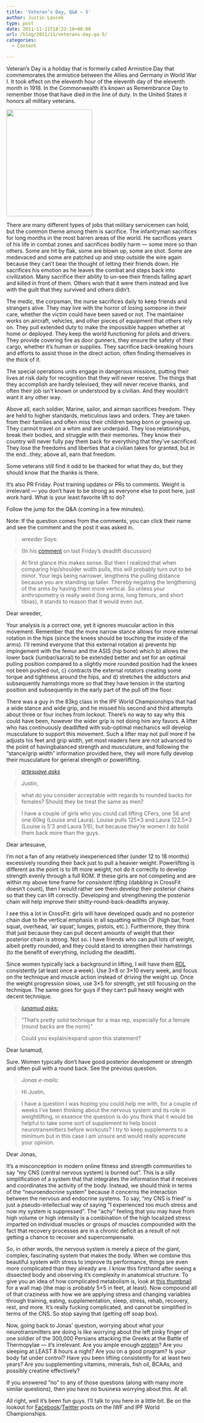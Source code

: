 ```yaml
---
title: 'Veteran’s Day, Q&A – 5'
author: Justin Lascek
type: post
date: 2011-11-11T18:22:19+00:00
url: /blog/2011/11/veterans-day-qa-5/
categories:
  - Content

---
```

Veteran&#8217;s Day is a holiday that is formerly called Armistice Day that commemorates the armistice between the Allies and Germany in World War I. It took effect on the eleventh hour of the eleventh day of the eleventh month in 1918. In the Commonwealth it&#8217;s known as Remembrance Day to remember those that have died in the line of duty. In the United States it honors all military veterans.
  

  
[<img data-attachment-id="5745" data-permalink="/blog/2011/11/veterans-day-qa-5/225px-veterans_day/" data-orig-file="/2011/11/225px-Veterans_day.jpg" data-orig-size="225,281" data-comments-opened="1" data-image-meta="{&quot;aperture&quot;:&quot;0&quot;,&quot;credit&quot;:&quot;&quot;,&quot;camera&quot;:&quot;&quot;,&quot;caption&quot;:&quot;&quot;,&quot;created_timestamp&quot;:&quot;0&quot;,&quot;copyright&quot;:&quot;&quot;,&quot;focal_length&quot;:&quot;0&quot;,&quot;iso&quot;:&quot;0&quot;,&quot;shutter_speed&quot;:&quot;0&quot;,&quot;title&quot;:&quot;&quot;}" data-image-title="225px-Veterans_day" data-image-description="" data-medium-file="/2011/11/225px-Veterans_day.jpg" data-large-file="/2011/11/225px-Veterans_day.jpg" src="/2011/11/225px-Veterans_day.jpg" alt="" title="225px-Veterans_day" width="225" height="281" class="aligncenter size-full wp-image-5745" />][1]
  

  
There are many different types of jobs that military servicemen can hold, but the common theme among them is sacrifice. The infantryman sacrifices for long months in the most barren areas of the world. He sacrifices years of his life in combat zones and sacrifices bodily harm &#8212; some more so than others. Some are hit by flak, some are blown up, some are shot. Some are medevaced and some are patched up and step outside the wire again because they can&#8217;t bear the thought of letting their friends down. He sacrifices his emotion as he leaves the combat and steps back into civilization. Many sacrifice their ability to un-see their friends falling apart and killed in front of them. Others wish that it were them instead and live with the guilt that they survived and others didn&#8217;t.
  

  
The medic, the corpsman, the nurse sacrifices daily to keep friends and strangers alive. They may live with the horror of losing someone in their care, whether the victim could have been saved or not. The maintainer works on aircraft, vehicles, and other pieces of equipment that others rely on. They pull extended duty to make the impossible happen whether at home or deployed. They keep the world functioning for pilots and drivers. They provide covering fire as door gunners, they ensure the safety of their cargo, whether it&#8217;s human or supplies. They sacrifice back-breaking hours and efforts to assist those in the direct action, often finding themselves in the thick of it.
  

  
The special operations units engage in dangerous missions, putting their lives at risk daily for recognition that they will never receive. The things that they accomplish are hardly televised, they will never receive thanks, and often their job isn&#8217;t known or understood by a civilian. And they wouldn&#8217;t want it any other way.
  

  
Above all, each soldier, Marine, sailor, and airman sacrifices freedom. They are held to higher standards, meticulous laws and orders. They are taken from their families and often miss their children being born or growing up. They cannot travel on a whim and are underpaid. They lose relationships, break their bodies, and struggle with their memories. They know their country will never fully pay them back for everything that they&#8217;ve sacrificed. They lose the freedoms and liberties that a civilian takes for granted, but in the end&#8230;they, above all, earn that freedom.
  

  
Some veterans still find it odd to be thanked for what they do, but they should know that the thanks is there.
  

  
It&#8217;s also PR Friday. Post training updates or PRs to comments. Weight is irrelevant &#8212; you don&#8217;t have to be strong as everyone else to post here, just work hard. What is your least favorite lift to do?
  
Follow the jump for the Q&A (coming in a few minutes). **<!--more-->**


  
Note: If the question comes from the comments, you can click their name and see the comment and the post it was asked in.
  


> _wreeder Says:_
  
> (In his <a href="/blog/2011/11/qa-4/#comment-20578" target="_blank">comment</a> on last Friday&#8217;s deadlift discussion)
  
> 
  
> At first glance this makes sense. But then I realized that when comparing hip/shoulder width pulls, this will probably turn out to be minor. Your legs being narrower, lengthens the pulling distance because you are standing up taller. Thereby negating the lengthening of the arms by having them more vertical. So unless your anthropometry is really weird (long arms, long femurs, and short tibias), it stands to reason that it would even out.

Dear wreeder,
  

  
Your analysis is a correct one, yet it ignores muscular action in this movement. Remember that the more narrow stance allows for more external rotation in the hips (since the knees should be touching the inside of the arms). I&#8217;ll remind everyone that this external rotation a) prevents hip impingement with the femur and the ASIS (hip bone) which b) allows the lower back (lumbar/sacral) to be extended better and set for an optimal pulling position compared to a slightly more rounded position had the knees not been pushed out, c) contracts the external rotators creating some torque and tightness around the hips, and d) stretches the adductors and subsequently hamstrings more so that they have tension in the starting position and subsequently in the early part of the pull off the floor.
  

  
There was a guy in the 83kg class in the IPF World Championships that had a wide stance and wide grip, and he missed his second and third attempts about three or four inches from lockout. There&#8217;s no way to say why this could have been, however the wider grip is not doing him any favors. A lifter who has continuously deadlifted with sub-optimal mechanics will develop musculature to support this movement. Such a lifter may not pull more if he adjusts his feet and grip width, yet most readers here are not advanced to the point of havingbalanced strength and musculature, and following the &#8220;stance/grip width&#8221; information provided here, they will more fully develop their musculature for general strength or powerlifting.
  


> _<a href="/blog/2011/11/raw-powerlifting-gals/#comment-20588" target="_blank">artesuave asks</a>_
  
> 
  
> Justin,
  
> what do you consider acceptable with regards to rounded backs for females? Should they be treat the same as men?
  
> 
  
> I have a couple of girls who you could call lifting CFers, one 56 and one 60kg (Louise and Laura). Louise pulls 125×3 and Laura 122.5×3 (Louise is 5’3 and Laura 5’6), but because they’re women I do hold them back more than the guys.

Dear artesuave,
  

  
I&#8217;m not a fan of any relatively inexperienced lifter (under 12 to 18 months) excessively rounding their back just to pull a heavier weight. Powerlifting is different as the point is to lift more weight, not do it correctly to develop strength evenly through a full ROM. If these girls are not competing and are within my above time frame for _consistent lifting_ (dabbling in CrossFit doesn&#8217;t count), then I would rather see them develop their posterior chains so that they can lift correctly. Developing and strengthening the posterior chain will help improve their shitty-round-back-deadlifts anyway.
  

  
I see this a lot in CrossFit: girls will have developed quads and no posterior chain due to the vertical emphasis in all squatting within CF (high bar, front squat, overhead, &#8216;air squat&#8217;, lunges, pistols, etc.). Furthermore, they think that just because they can pull decent amounts of weight that their posterior chain is strong. Not so. I have friends who can pull lots of weight, albeit pretty rounded, and they could stand to strengthen their hamstrings (to the benefit of everything, including the deadlift).
  

  
Since women typically lack a background in lifting, I will have them <a href="/blog/2011/06/the-rdl/" target="_blank">RDL</a> consistently (at least once a week). Use 3&#215;8 or 3&#215;10 every week, and focus on the technique and muscle action instead of driving the weight up. Once the weight progression slows, use 3&#215;5 for strength, yet still focusing on the technique. The same goes for guys if they can&#8217;t pull heavy weight with decent technique.
  


> _<a href="/blog/2011/11/raw-powerlifting-gals/#comment-20591" target="_blank">lunamud asks:</a>_
  
> 
  
> “That’s pretty solid technique for a max rep, especially for a female (round backs are the norm)”
  
> 
  
> Could you explain/expand upon this statement?

Dear lunamud,
  

  
Sure. Women typically don&#8217;t have good posterior development or strength and often pull with a round back. See the previous question.
  


> _Jonas e-mails:_
  
> Hi Justin,
  
> 
  
> I have a question I was hoping you could help me with, for a couple of weeks I’ve been thinking about the nervous system and its role in weightlifting, in essence the question is do you think that it would be helpful to take some sort of supplement to help boost neurotransmitters before workouts? I try to keep supplements to a minimum but in this case I am unsure and would really appreciate your opinion. 

Dear Jonas,
  

  
It&#8217;s a misconception in modern online fitness and strength communities to say &#8220;my CNS (central nervous system) is burned out&#8221;. This is a silly simplification of a system that that integrates the information that it receives and coordinates the activity of the body. Instead, we should think in terms of the &#8220;neuroendocrine system&#8221; because it concerns the interaction between the nervous and endocrine systems. To say, &#8220;my CNS is fried&#8221; is just a pseudo-intellectual way of saying &#8220;I experienced too much stress and now my system is suppressed&#8221;. The &#8220;achy&#8221; feeling that you may have from high volume or high intensity is a combination of the high localized stress imparted on individual muscles or groups of muscles compounded with the fact that recovery processes are in a chronic deficit as a result of not getting a chance to recover and supercompensate.
  

  
So, in other words, the nervous system is merely a piece of the giant, complex, fascinating system that makes the body. When we combine this beautiful system with stress to improve its performance, things are even more complicated than they already are. I know this firsthand after seeing a dissected body and observing it&#8217;s complexity in anatomical structure. To give you an idea of how complicated metabolism is, look at <a href="http://4.bp.blogspot.com/-ojAVykXqU5w/TiEuaJK5z6I/AAAAAAAAAEo/o6LbhUeq7ws/s400/Complete+metabolic+map_2.jpg" target="_blank">this thumbnail</a> for a wall map (the map is probably 5&#215;5 in feet, at least). Now compound all of that craziness with how we are applying stress and changing variables through training, eating, supplementation, sleep, stress, rehab, recovery, rest, and more. It&#8217;s really fucking complicated, and cannot be simplified in terms of the CNS. So stop saying that (getting off soap box).
  

  
Now, going back to Jonas&#8217; question, worrying about what your neurotransmitters are doing is like worrying about the left pinky finger of one soldier of the 300,000 Persians attacking the Greeks at the Battle of Thermopylae &#8212; it&#8217;s irrelevant. Are you ample enough <a href="/blog/2011/10/protein/" target="_blank">protein</a>? Are you sleeping at LEAST 8 hours a night? Are you on a good program? Is your body fat under control? Have you been lifting consistently for at least two years? Are you supplementing vitamins, minerals, fish oil, BCAAs, and possibly creatine effectively?
  

  
If you answered &#8220;no&#8221; to any of those questions (along with many more similar questions), then you have no business worrying about this. At all.
  

  
All right, well it&#8217;s been fun guys. I&#8217;ll talk to you here in a little bit. Be on the lookout for <a href="http://www.facebook.com/70sBig" target="_blank">Facebook</a>/<a href="http://twitter.com/#!/70sBig" target="_blank">Twitter</a> posts on the IWF and IPF World Championships.

 [1]: /2011/11/225px-Veterans_day.jpg

